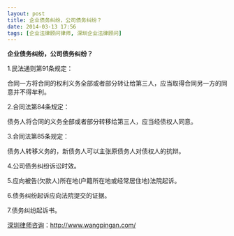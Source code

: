 ```yaml
---
layout: post
title: 企业债务纠纷，公司债务纠纷？
date: 2014-03-13 17:56
tags: [企业法律顾问律师, 深圳企业法律顾问]
---
```

<strong>企业债务纠纷，公司债务纠纷？</strong>

1.民法通则第91条规定：

合同一方将合同的权利义务全部或者部分转让给第三人，应当取得合同另一方的同意并不得牟利。

2.合同法第84条规定：

债务人将合同的义务全部或者部分转移给第三人，应当经债权人同意。

3.合同法第85条规定：

债务人转移义务的，新债务人可以主张原债务人对债权人的抗辩。

4.公司债务纠纷诉讼时效。

5.应向被告(欠款人)所在地(户籍所在地或经常居住地)法院起诉。

6.债务纠纷起诉应向法院提交的证据。

7.债务纠纷起诉书。

<a href="http://www.wangpingan.com/">深圳律师咨询</a>：<a href="http://www.wangpingan.com/">http://www.wangpingan.com/</a>

